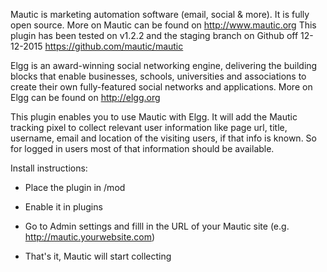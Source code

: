 
Mautic is marketing automation software (email, social & more). It is fully open source. More on Mautic can be found on http://www.mautic.org
This plugin has been tested on v1.2.2 and the staging branch on Github off 12-12-2015 https://github.com/mautic/mautic

Elgg is an award-winning social networking engine, delivering the building blocks that enable businesses, schools, universities and associations to create their own fully-featured social networks and applications. More on Elgg can be found on http://elgg.org 

This plugin enables you to use Mautic with Elgg. It will add the Mautic tracking pixel to collect relevant user information like page url, title, username, email and location of the visiting users, if that info is known. So for logged in users most of that information should be available.

<bold>Install instructions</bold>:

- Place  the plugin in /mod

- Enable it in plugins

- Go to Admin settings and filll in the URL of your Mautic site (e.g. http://mautic.yourwebsite.com)

- That's it, Mautic will start collecting
